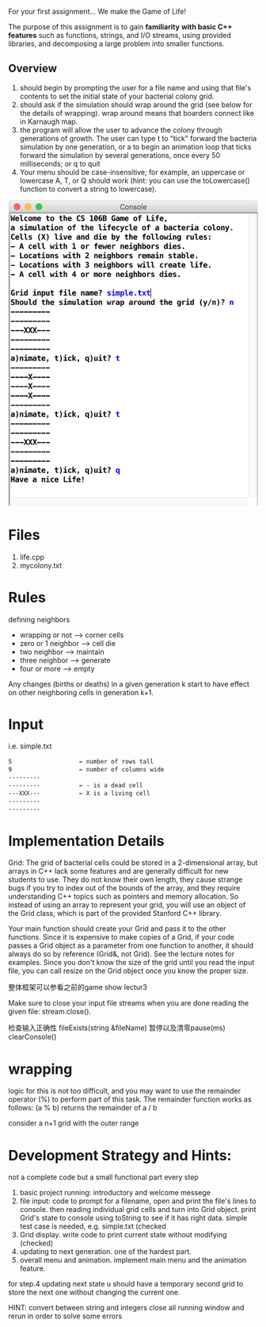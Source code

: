 For your first assignment... We make the Game of Life!

The purpose of this assignment is to gain **familiarity** **with basic C++ features** such as functions, strings, and I/O streams, using provided libraries, and decomposing a large problem into smaller functions.


## Overview

1. should begin by prompting the user for a file name and using that file's contents to set the initial state of your bacterial colony grid.
2.  should ask if the simulation should wrap around the grid (see below for the details of wrapping).  wrap around means that boarders connect like in Karnaugh map.
3.   the program will allow the user to advance the colony through generations of growth. The user can type t to "tick" forward the bacteria simulation by one generation, or a to begin an animation loop that ticks forward the simulation by several generations, once every 50 milliseconds; or q to quit
4.   Your menu should be case-insensitive; for example, an uppercase or lowercase A, T, or Q should work (hint: you can use the toLowercase() function to convert a string to lowercase).

<img src="./lifeDemo.png">

# Files 
1. life.cpp
2. mycolony.txt


# Rules
defining neighbors 
- wrapping or not --> corner cells
- zero or 1 neighbor --> cell die
- two neighbor --> maintain
- three neighbor --> generate
- four or more --> empty

Any changes (births or deaths) in a given generation k start to have effect on other neighboring cells in generation k+1.

# Input
i.e. simple.txt
```
5                   ← number of rows tall
9                   ← number of columns wide
---------
---------           ← - is a dead cell
---XXX---           ← X is a living cell
---------
---------
```

# Implementation Details
Grid: The grid of bacterial cells could be stored in a 2-dimensional array, but arrays in C++ lack some features and are generally difficult for new students to use. They do not know their own length, they cause strange bugs if you try to index out of the bounds of the array, and they require understanding C++ topics such as pointers and memory allocation. So instead of using an array to represent your grid, you will use an object of the Grid class, which is part of the provided Stanford C++ library.

Your main function should create your Grid and pass it to the other functions. Since it is expensive to make copies of a Grid, if your code passes a Grid object as a parameter from one function to another, it should always do so by reference (Grid&, not Grid). See the lecture notes for examples. Since you don't know the size of the grid until you read the input file, you can call resize on the Grid object once you know the proper size.

整体框架可以参看之前的game show lectur3

Make sure to close your input file streams when you are done reading the given file: stream.close().

检查输入正确性
fileExists(string &fileName)
暂停以及清零pause(ms) clearConsole()

# wrapping
logic for this is not too difficult, and you may want to use the remainder operator (%) to perform part of this task. The remainder function works as follows:
(a % b) returns the remainder of a / b

consider a n+1 grid with the outer range

# Development Strategy and Hints:
not a complete code but a small functional part every step
1. basic project running: introductory and welcome messege
2. file input: code to prompt for a filename, open and print the file's lines to console. then reading individual grid cells and turn into Grid object. print Grid's state to console using toString to see if it has right data. simple test case is needed, e.g. simple.txt  (checked
3. Grid display. write code to print current state without modifying (checked)
4. updating to next generation. one of the hardest part.
5. overall menu and animation. implement main menu and the animation feature. 

for step.4 updating next state u should have a temporary second grid to store the next one without changing the current one.

HINT:
convert between string and integers
close all running window and rerun in order to solve some errors